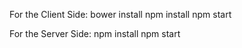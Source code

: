 For the Client Side:
bower install
npm install
npm start

For the Server Side:
npm install 
npm start

